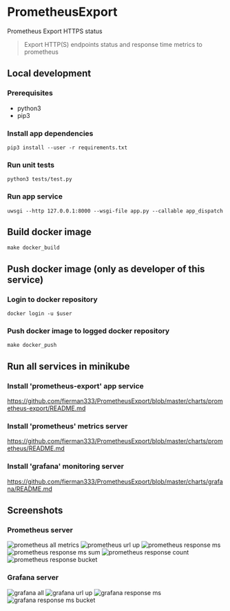 # PrometheusExport
Prometheus Export HTTPS status

> Export HTTP(S) endpoints status and response time metrics to prometheus

## Local development
### Prerequisites
- python3
- pip3

### Install app dependencies
```
pip3 install --user -r requirements.txt
```

### Run unit tests
```
python3 tests/test.py
```

### Run app service
```
uwsgi --http 127.0.0.1:8000 --wsgi-file app.py --callable app_dispatch
```

## Build docker image
```
make docker_build
```

## Push docker image (only as developer of this service)
### Login to docker repository
```
docker login -u $user
```

### Push docker image to logged docker repository
```
make docker_push
```

## Run all services in minikube
### Install 'prometheus-export' app service
https://github.com/fierman333/PrometheusExport/blob/master/charts/prometheus-export/README.md

### Install 'prometheus' metrics server
https://github.com/fierman333/PrometheusExport/blob/master/charts/prometheus/README.md

### Install 'grafana' monitoring server
https://github.com/fierman333/PrometheusExport/blob/master/charts/grafana/README.md

## Screenshots
### Prometheus server

![prometheus all metrics](/screenshots/prometheus/prometheus_all_metrics.png?raw=true "Prometheus all metrics")
![prometheus url up](/screenshots/prometheus/prometheus_url_up.png?raw=true "Prometheus url up")
![prometheus response ms](/screenshots/prometheus/prometheus_response_ms.png?raw=true "Prometheus response ms")
![prometheus response ms sum](/screenshots/prometheus/prometheus_response_ms_sum.png?raw=true "Prometheus response ms sum")
![prometheus response count](/screenshots/prometheus/prometheus_response_ms_count.png?raw=true "Prometheus response count")
![prometheus response bucket](/screenshots/prometheus/prometheus_response_ms_bucket.png?raw=true "Prometheus response bucket")

### Grafana server
![grafana all](/screenshots/grafana/grafana_all.png?raw=true "Grafana all")
![grafana url up](/screenshots/grafana/grafana_url_up.png?raw=true "Grafana url up")
![grafana response ms](/screenshots/grafana/grafana_response_ms.png?raw=true "Grafana response ms")
![grafana response ms bucket](/screenshots/grafana/grafana_response_ms_bucket.png?raw=true "Grafana response ms bucket")

